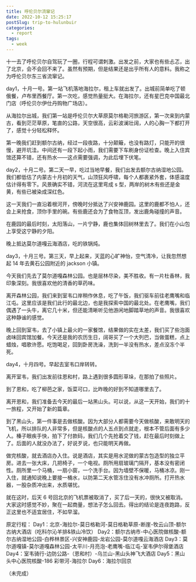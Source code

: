 ```yaml
---
title: 呼伦贝尔流窜记
date: 2022-10-12 15:25:17
postSlug: trip-to-hulunbuir
categories:
  - report
tags:
  - week
---
```


十一去了呼伦贝尔自驾玩了一圈，行程可谓刺激。出发之前，大家也有些忐忑，出了北京，会不会回不来了。虽然有预期，但是结果还是出乎所有人的意料。我称之为呼伦贝尔东三省流窜记。

day1，十月一号。第一站飞机落地海拉尔，租上车就出发了。出城前简单吃了顿俄餐，卢布里西餐厅。第一次吃，感觉热量挺大。在海拉尔，还有星巴克中国最北门店（呼伦贝尔伊仕丹购物广场店）。

从海拉尔出城，我们第一站是呼伦贝尔大草原莫尔格勒河旅游区，第一次来到内蒙古，看到茫茫草原，笔直的公路，天空很高，云彩波澜壮阔，人的心胸一下都打开了，感觉十分轻松释怀。

第一晚我们赶到额尔古纳，经过一段夜路，十分颠簸，也没有路灯，只能开的很慢，避开坑洼。中间还有一段下起小雨，我们需要下车刷身份证检查。晚上入住宾馆还算不错，还有热水——这点需要强调，为此后埋下伏笔。

day2，十月二号。第二天一早，吃过当地早餐，我们出发去额尔古纳湿地公园。我们都低估了内蒙古十月初的天气，山顶狂风呼啸，每个人都裹紧外套，体感温度估计得有零下。风景确实不错，河流在这里弯成 s 型，两岸的树木有些还是金黄，有些已被染成深红色。

这一天我们一直沿着根河开，傍晚时分抵达了兴安神鹿园。这里的鹿都不怕人，还会上来抢食，顶你手里的碗。有些鹿还会为了食物互顶，发出鹿角碰撞的声音。

在鹿园的最后时刻，太阳落山，一片宁静，鹿也集体回树林里去了。我们在小山包上享受这宁静的夕阳。

晚上抵达莫尔道嘎云海酒店，吃的铁锅炖。

day3，十月三号。第三天，早上起来，天蓝的心旷神怡，空气清冷，让我忽然想起 14 年去黄石公园附近的 jackson 小镇。

今天我们先去了莫尔道嘎森林公园。也是层林尽染，美不胜收。有一片杜香林，我印象深刻。我很喜欢他的清香的草药味。

离开森林公园，我们来到室韦口岸稍作休息，吃了午饭，我们驱车前往老鹰嘴和临江屯。这里应该是我们此行的最北边，也是我探索中国的最北处。在老鹰嘴，我们偶遇了一头牛，离它几十米，但还能清晰听见他游闲地脚踏草地的声音。我很喜欢这种静谧的感觉。

晚上回到室韦，去了小镇上最火的一家餐馆，结果做的实在太差，我们买了些泡面卤味回宾馆加餐。今天还是我的农历生日，阔哥买了一个大列巴，当做蛋糕，点上蜡烛，唱歌许愿。吃饱喝足，回到卧房洗澡，洗到一半没有热水，差点没冻个半死。

day4，十月四号。早起去室韦口岸转转。

离开室韦，我们出发前往恩和村，路上遇到很多圆形草垛，在那拍了些照片。

到了恩和，吃了柳芭之家，饭菜可口，比昨晚的好到不知道哪里去了。

离开恩和，我们准备去今天的最后一站黑山头。可以说，从这一天开始，我们的十一旅程，又开始了新的篇章。

到了黑山头，第一件事是去做核酸。因为大部分人都需要今天做核酸，来敢明天的飞机，所以排队的人非常多，但是核酸点的人五点到点就走，根本不管后面有多少人。榛子眼疾手快，拍下了付款码，我们几个先抢着交了钱，赶在最后时刻做上了。后面的人就没办法了，好说歹说，也只能明天再做。

做完核酸，就去酒店办入住。说是酒店，其实是用水泥做的蒙古包造型的独立平房。进去一张大床，几把椅子，一个电视。厕所用扇玻璃门隔开，基本没有密闭性。厕所里一个马桶，一扇小窗，一个洗手台。因为墙壁不保暖，马桶冰凉。刚一入住，就通知说晚上要接一桶水，以防第二天水管冻住没有水冲厕所。打开热水器，一股杂质冲出来，水质堪忧。

就在这时，后天 6 号回北京的飞机票被取消了，买了后一天的，很快又被取消。大家这时感觉不妙，聚在一起商量，想法子怎么回去。得出的结论是连夜跑路，反正这里也不适宜居住，不如早溜。

原定行程：
Day1：北京-海拉尔-莫日格勒河-莫日格勒草原-断崖-牧云山顶-额尔古纳大酒店（吃科尔沁羊排&铁山冷饮）
Day2：额尔古纳市-中心医院做核酸-额尔古纳湿地公园-白桦林景区-兴安神鹿园-龙岩公园-莫尔道嘎云海酒店
Day3：莫尔道嘎镇-莫尔道嘎森林公园-太平川-月亮泡-老鹰嘴-临江屯-室韦伊尔得堡酒店
Day4：室韦骑行-边防公路-（恩和村）-乌兰山-黑山头神飞大酒店
Day5：黑山头中心医院核酸-186 彩带河-海拉尔
Day6：海拉尔回京

（未完成）

